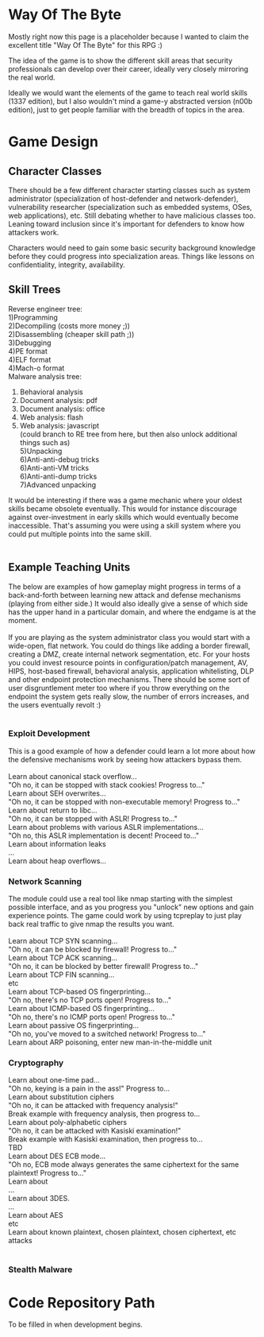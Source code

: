 # Way Of The Byte #

Mostly right now this page is a placeholder because I wanted to claim the excellent title "Way Of The Byte" for this RPG :)

The idea of the game is to show the different skill areas that security professionals can develop over their career, ideally very closely mirroring the real world.

Ideally we would want the elements of the game to teach real world skills (1337 edition), but I also wouldn't mind a game-y abstracted version (n00b edition), just to get people familiar with the breadth of topics in the area.

# Game Design #

## Character Classes ##

There should be a few different character starting classes such as system administrator (specialization of host-defender and network-defender), vulnerability researcher (specialization such as embedded systems, OSes, web applications), etc. Still debating whether to have malicious classes too. Leaning toward inclusion since it's important for defenders to know how attackers work.

Characters would need to gain some basic security background knowledge before they could progress into specialization areas. Things like lessons on confidentiality, integrity, availability.

## Skill Trees ##

Reverse engineer tree:<br>
1)Programming<br>
2)Decompiling (costs more money ;))<br>
2)Disassembling (cheaper skill path ;))<br>
3)Debugging<br>
4)PE format<br>
4)ELF format<br>
4)Mach-o format<br>
Malware analysis tree:<br>
1) Behavioral analysis<br>
2) Document analysis: pdf<br>
2) Document analysis: office<br>
2) Web analysis: flash<br>
2) Web analysis: javascript<br>
(could branch to RE tree from here, but then also unlock additional things such as)<br>
5)Unpacking<br>
6)Anti-anti-debug tricks<br>
6)Anti-anti-VM tricks<br>
6)Anti-anti-dump tricks<br>
7)Advanced unpacking<br>

It would be interesting if there was a game mechanic where your oldest skills became obsolete eventually. This would for instance discourage against over-investment in early skills which would eventually become inaccessible. That's assuming you were using a skill system where you could put multiple points into the same skill.<br>
<br>
<h2>Example Teaching Units</h2>

The below are examples of how gameplay might progress in terms of a back-and-forth between learning new attack and defense mechanisms (playing from either side.) It would also ideally give a sense of which side has the upper hand in a particular domain, and where the endgame is at the moment.<br>
<br>
If you are playing as the system administrator class you would start with a wide-open, flat network. You could do things like adding a border firewall, creating a DMZ, create internal network segmentation, etc.  For your hosts you could invest resource points in configuration/patch management, AV, HIPS, host-based firewall, behavioral analysis, application whitelisting, DLP and other endpoint protection mechanisms. There should be some sort of user disgruntlement meter too where if you throw everything on the endpoint the system gets really slow, the number of errors increases, and the users eventually revolt :)<br>
<br>
<h3>Exploit Development</h3>

This is a good example of how a defender could learn a lot more about how the defensive mechanisms work by seeing how attackers bypass them.<br>
<br>
Learn about canonical stack overflow...<br>
"Oh no, it can be stopped with stack cookies! Progress to..."<br>
Learn about SEH overwrites...<br>
"Oh no, it can be stopped with non-executable memory! Progress to..."<br>
Learn about return to libc...<br>
"Oh no, it can be stopped with ASLR! Progress to..."<br>
Learn about problems with various ASLR implementations...<br>
"Oh no, this ASLR implementation is decent! Proceed to..." <br>
Learn about information leaks<br>
...<br>
Learn about heap overflows...<br>

<h3>Network Scanning</h3>

The module could use a real tool like nmap starting with the simplest possible interface, and as you progress you "unlock" new options and gain experience points. The game could work by using tcpreplay to just play back real traffic to give nmap the results you want.<br>
<br>
Learn about TCP SYN scanning...<br>
"Oh no, it can be blocked by firewall! Progress to..."<br>
Learn about TCP ACK scanning...<br>
"Oh no, it can be blocked by better firewall! Progress to..."<br>
Learn about TCP FIN scanning...<br>
etc<br>
Learn about TCP-based OS fingerprinting...<br>
"Oh no, there's no TCP ports open! Progress to..."<br>
Learn about ICMP-based OS fingerprinting...<br>
"Oh no, there's no ICMP ports open! Progress to..."<br>
Learn about passive OS fingerprinting...<br>
"Oh no, you've moved to a switched network! Progress to..."<br>
Learn about ARP poisoning, enter new man-in-the-middle unit<br>

<h3>Cryptography</h3>

Learn about one-time pad...<br>
"Oh no, keying is a pain in the ass!" Progress to...<br>
Learn about substitution ciphers<br>
"Oh no, it can be attacked with frequency analysis!"<br>
Break example with frequency analysis, then progress to...<br>
Learn about poly-alphabetic ciphers<br>
"Oh no, it can be attacked with Kasiski examination!"<br>
Break example with Kasiski examination, then progress to...<br>
TBD<br>
Learn about DES ECB mode...<br>
"Oh no, ECB mode always generates the same ciphertext for the same plaintext! Progress to..."<br>
Learn about <br>
...<br>
Learn about 3DES.<br>
...<br>
Learn about AES<br>
etc<br>
Learn about known plaintext, chosen plaintext, chosen ciphertext, etc attacks<br>
<br>
<h3>Stealth Malware</h3>

<h1>Code Repository Path</h1>

To be filled in when development begins.